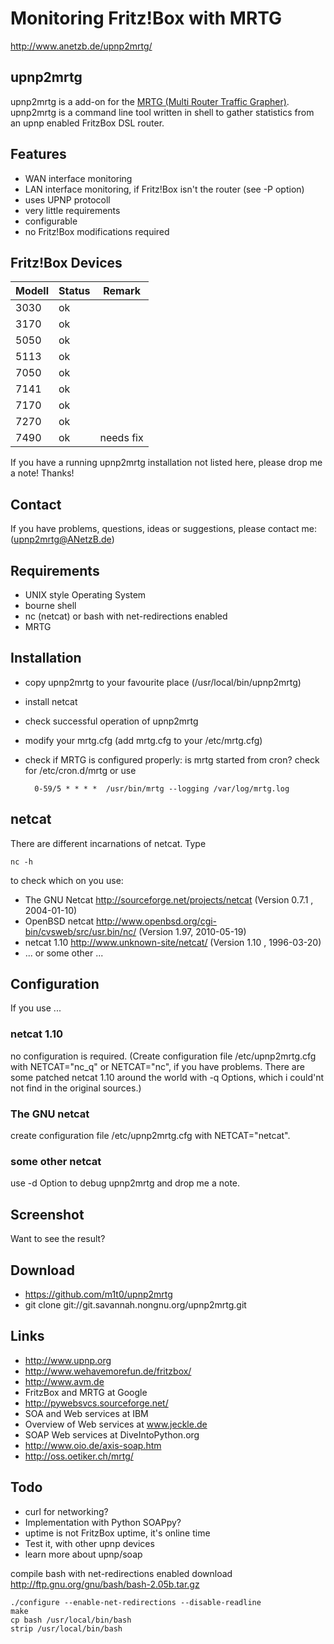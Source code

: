 # Monitoring Fritz!Box with MRTG

http://www.anetzb.de/upnp2mrtg/

## upnp2mrtg
upnp2mrtg is a add-on for the
[MRTG (Multi Router Traffic Grapher)](http://oss.oetiker.ch/mrtg/).
upnp2mrtg is a command line tool written in shell to gather statistics from an
upnp enabled FritzBox DSL router.

## Features

- WAN interface monitoring
- LAN interface monitoring, if Fritz!Box isn't the router (see -P option)
- uses UPNP protocoll
- very little requirements
- configurable
- no Fritz!Box modifications required

## Fritz!Box Devices
| Modell    | Status    | Remark |
|-----------|-----------|--------|
| 3030      | ok        |	 |
| 3170      | ok        |	 |
| 5050      | ok        |	 |
| 5113      | ok        |	 |
| 7050      | ok        |	 |
| 7141      | ok        |	 |
| 7170      | ok        |	 |
| 7270      | ok        |	 |
| 7490      | ok        | needs fix |

If you have a running upnp2mrtg installation not listed here, please drop me a
note! Thanks!

## Contact
If you have problems, questions, ideas or suggestions, please contact me:
(upnp2mrtg@ANetzB.de)

## Requirements
- UNIX style Operating System
- bourne shell
- nc (netcat) or bash with net-redirections enabled
- MRTG

## Installation
- copy upnp2mrtg to your favourite place (/usr/local/bin/upnp2mrtg)
- install netcat
- check successful operation of upnp2mrtg
- modify your mrtg.cfg (add mrtg.cfg to your /etc/mrtg.cfg)
- check if MRTG is configured properly: is mrtg started from cron? check for
  /etc/cron.d/mrtg or use

        0-59/5 * * * *  /usr/bin/mrtg --logging /var/log/mrtg.log

## netcat
There are different incarnations of netcat. Type

	nc -h

to check which on you use:

- The GNU Netcat http://sourceforge.net/projects/netcat (Version 0.7.1 , 2004-01-10)
- OpenBSD netcat http://www.openbsd.org/cgi-bin/cvsweb/src/usr.bin/nc/ (Version 1.97, 2010-05-19)
- netcat 1.10 http://www.unknown-site/netcat/ (Version 1.10 , 1996-03-20)
- ... or some other ...

## Configuration
If you use ...

### netcat 1.10

no configuration is required. (Create configuration file /etc/upnp2mrtg.cfg
with NETCAT="nc_q" or NETCAT="nc", if you have problems. There are some patched
netcat 1.10 around the world with -q Options, which i could'nt not find in the
original sources.)

### The GNU netcat

create configuration file /etc/upnp2mrtg.cfg with NETCAT="netcat".

### some other netcat
use -d Option to debug upnp2mrtg and drop me a note.

## Screenshot
Want to see the result?

## Download

- https://github.com/m1t0/upnp2mrtg
- git clone git://git.savannah.nongnu.org/upnp2mrtg.git

## Links

- http://www.upnp.org
- http://www.wehavemorefun.de/fritzbox/
- http://www.avm.de
- FritzBox and MRTG at Google
- http://pywebsvcs.sourceforge.net/
- SOA and Web services at IBM
- Overview of Web services at www.jeckle.de
- SOAP Web services at DiveIntoPython.org
- http://www.oio.de/axis-soap.htm
- http://oss.oetiker.ch/mrtg/

## Todo

- curl for networking?
- Implementation with Python SOAPpy?
- uptime is not FritzBox uptime, it's online time
- Test it, with other upnp devices
- learn more about upnp/soap

compile bash with net-redirections enabled
download http://ftp.gnu.org/gnu/bash/bash-2.05b.tar.gz


	./configure --enable-net-redirections --disable-readline
	make
	cp bash /usr/local/bin/bash
	strip /usr/local/bin/bash


